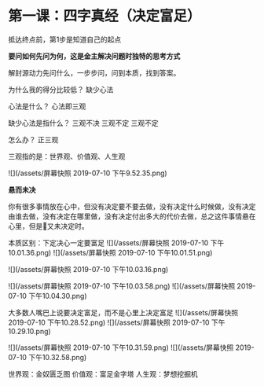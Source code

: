 # 第一课：四字真经（决定富足）

抵达终点前，第1步是知道自己的起点


**要问如何先问为何，这是金主解决问题时独特的思考方式**

解封源动力先问什么，一步步问，问到本质，找到答案。

为什么我的得分比较低？
缺少心法

心法是什么？
心法即三观

缺少心法是指什么？
三观不决
三观不定
三观不定

怎么办？
正三观 

三观指的是：世界观、价值观、人生观

![](/assets/屏幕快照 2019-07-10 下午9.52.35.png)


**悬而未决**

你有很多事情放在心中，但没有决定要不要去做，没有决定什么时候做，没有决定由谁去做，没有决定在哪里做，没有决定付出多大的代价去做，总之这件事情悬在心里，但是又未决定时。


本质区别：下定决心一定要富足
![](/assets/屏幕快照 2019-07-10 下午10.01.36.png)
![](/assets/屏幕快照 2019-07-10 下午10.01.51.png)

![](/assets/屏幕快照 2019-07-10 下午10.03.16.png)

![](/assets/屏幕快照 2019-07-10 下午10.03.58.png)
![](/assets/屏幕快照 2019-07-10 下午10.04.30.png)

大多数人嘴巴上说要决定富足，而不是心里上决定富足
![](/assets/屏幕快照 2019-07-10 下午10.28.52.png)
![](/assets/屏幕快照 2019-07-10 下午10.29.10.png)

![](/assets/屏幕快照 2019-07-10 下午10.31.59.png)
![](/assets/屏幕快照 2019-07-10 下午10.32.58.png)

世界观：金奴匮乏图
价值观：富足金字塔
人生观：梦想挖掘机







